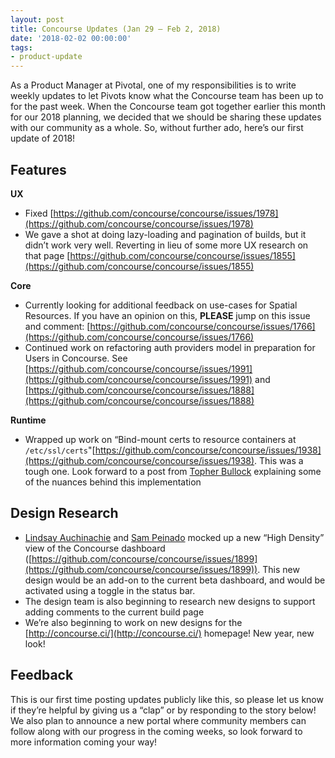 ```yaml
---
layout: post
title: Concourse Updates (Jan 29 — Feb 2, 2018)
date: '2018-02-02 00:00:00'
tags:
- product-update
---
```


As a Product Manager at Pivotal, one of my responsibilities is to write weekly updates to let Pivots know what the Concourse team has been up to for the past week. When the Concourse team got together earlier this month for our 2018 planning, we decided that we should be sharing these updates with our community as a whole. So, without further ado, here’s our first update of 2018!

## Features

**UX**

- Fixed [https://github.com/concourse/concourse/issues/1978](https://github.com/concourse/concourse/issues/1978)
- We gave a shot at doing lazy-loading and pagination of builds, but it didn’t work very well. Reverting in lieu of some more UX research on that page [https://github.com/concourse/concourse/issues/1855](https://github.com/concourse/concourse/issues/1855)

**Core**

- Currently looking for additional feedback on use-cases for Spatial Resources. If you have an opinion on this, **PLEASE** jump on this issue and comment: [https://github.com/concourse/concourse/issues/1766](https://github.com/concourse/concourse/issues/1766)
- Continued work on refactoring auth providers model in preparation for Users in Concourse. See [https://github.com/concourse/concourse/issues/1991](https://github.com/concourse/concourse/issues/1991) and [https://github.com/concourse/concourse/issues/1888](https://github.com/concourse/concourse/issues/1888)

**Runtime**

- Wrapped up work on “Bind-mount certs to resource containers at `/etc/ssl/certs`"[https://github.com/concourse/concourse/issues/1938](https://github.com/concourse/concourse/issues/1938). This was a tough one. Look forward to a post from [Topher Bullock](https://medium.com/u/58876cdc2180) explaining some of the nuances behind this implementation

## Design Research

- [Lindsay Auchinachie](https://medium.com/u/d3a12206d051) and [Sam Peinado](https://medium.com/u/8a529ac5b818) mocked up a new “High Density” view of the Concourse dashboard ([https://github.com/concourse/concourse/issues/1899](https://github.com/concourse/concourse/issues/1899)). This new design would be an add-on to the current beta dashboard, and would be activated using a toggle in the status bar.
- The design team is also beginning to research new designs to support adding comments to the current build page
- We’re also beginning to work on new designs for the [http://concourse.ci/](http://concourse.ci/) homepage! New year, new look!

## Feedback

This is our first time posting updates publicly like this, so please let us know if they’re helpful by giving us a “clap” or by responding to the story below! We also plan to announce a new portal where community members can follow along with our progress in the coming weeks, so look forward to more information coming your way!

